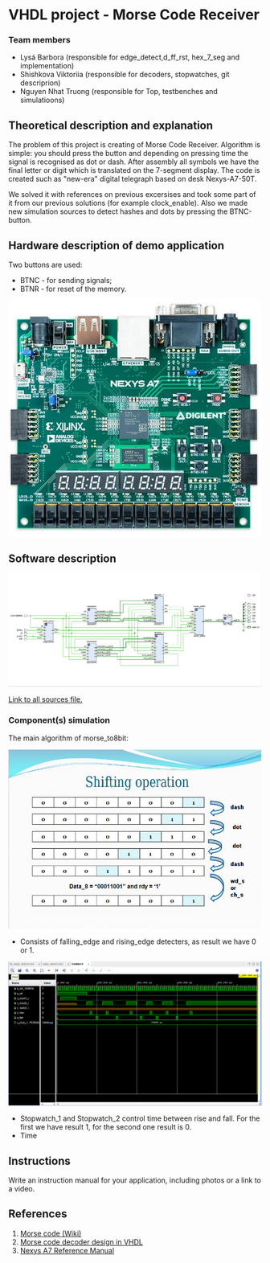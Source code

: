 # VHDL project - Morse Code Receiver

### Team members

* Lysá Barbora (responsible for edge_detect,d_ff_rst, hex_7_seg and implementation)
* Shishkova Viktoriia (responsible for decoders, stopwatches, git descriprion)
* Nguyen Nhat Truong (responsible for Top, testbenches and simulatioons)

## Theoretical description and explanation

The problem of this project is creating of Morse Code Receiver. Algorithm is simple: you should press the button and depending on pressing time the signal is recognised as dot or dash. After assembly all symbols we have the final letter or digit which is translated on the 7-segment display. The code is created such as "new-era" digital telegraph based on desk Nexys-A7-50T. 

We solved it with references on previous excersises and took some part of it from our previous solutions (for example clock_enable). Also we made new simulation sources to detect hashes and dots by pressing the BTNC-button. 

## Hardware description of demo application

Two buttons are used: 
- BTNC - for sending signals;
- BTNR - for reset of the memory.

![nexys.png](nexys.png)


## Software description

![schema.png](schema.png)

[Link to all sources file.](projekt_vhdl/fin_projekt/projekt_1.srcs) 

### Component(s) simulation

The main algorithm of morse_to8bit:

![shifting_op.png](shifting_op.png)

* Consists of falling_edge and rising_edge detecters, as result we have 0 or 1.

![edge_sim.png](edge_sim.png)

* Stopwatch_1 and Stopwatch_2 control time between rise and fall. For the first we have result 1, for the second one result is 0.
* Time


## Instructions

Write an instruction manual for your application, including photos or a link to a video.

## References

1. [Morse code (Wiki)](https://en.wikipedia.org/wiki/Morse_code)
2. [Morse code decoder design in VHDL](https://www.researchgate.net/publication/305379385_Morse_code_decoder_design_in_VHDL_using_FPGA_Spartan_3E_development_kit)
3. [Nexys A7 Reference Manual](https://digilent.com/reference/programmable-logic/nexys-a7/reference-manual)
